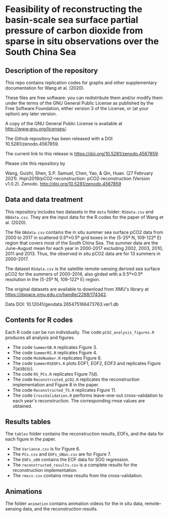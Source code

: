 # Feasibility of reconstructing the basin-scale sea surface partial pressure of carbon dioxide from sparse in situ observations over the South China Sea
## Description of the repository
This repo contains replication codes for graphs and other supplementary documentation for Wang et al. (2020). 

These files are free software: you can redistribute them and/or modify them under the terms of the GNU General Public License as published by the Free Software Foundation, either version 3 of the License, or (at your option) any later version.

A copy of the GNU General Public License is available at http://www.gnu.org/licenses/.

The Github repository has been released with a DOI 10.5281/zenodo.4567859.

The current link to this release is https://doi.org/10.5281/zenodo.4567859.

Please cite this repository by

Wang, Guizhi, Shen, S.P. Samuel, Chen, Yao, & Qin, Huan. (27 February 2021). Hqin2019/pCO2-reconstruction: pCO2-reconstruction (Version v1.0.2). Zenodo. http://doi.org/10.5281/zenodo.4567859

## Data and data treatment
This repository includes two datasets in the `data` folder: `RSdata.csv` and `OBdata.csv`. They are the input data for the R codes for the paper of Wang et al. (2020). 

The file `OBdata.csv` contains the in situ summer sea surface pCO2 data from 2000 to 2017 in scattered 0.5º×0.5º grid boxes in the (5-25º N, 109-122º E) region that covers most of the South China Sea. The summer data are the June-August mean for each year in 2000-2017 excluding 2002, 2003, 2010, 2011 and 2013. Thus, the observed in situ pCO2 data are for 13 summers in 2000-2017. 

The dataset `RSdata.csv` is the satellite remote-sensing derived sea surface pCO2 for the summers of 2000-2014, also girded with a 0.5º×0.5º resolution in the (5-25º N, 109-122º E) region.

The original datasets are available to download from XMU's library at https://dspace.xmu.edu.cn/handle/2288/174342.

Data DOI: 10.12041/geodata.265475166473763.ver1.db


## Contents for R codes
Each R code can be run individually. The code `pCO2_analysis_figures.R` produces all analysis and figures.
- The code `SummerOB.R` replicates Figure 3.
- The code `SummerRS.R` replicates Figure 4.
- The code `ModeNumber.R` replicates Figure 6.
- The code `SummerRSEOFs.R` plots EOF1, EOF2, EOF3 and replicates Figure 7(a)(b)(c).
- The code `RS_PCs.R` replicates Figure 7(d).
- The code `Reconstrcuted_pCO2.R` replicates the reconstruction implementation and Figure 8 in the paper.
- The code `Reconstructed_TS.R` replicates Figure 11.
- The code `CrossValidation.R` performs leave-one-out cross-validation to each year's reconstruction. The corresponding rmse values are obtained.


## Results tables
The `tables` folder contains the reconstruction results, EOFs, and the data for each figure in the paper. 
- The `Variance.csv` is for Figure 6.
- The `PCs.csv` and `EOFs_UNan.csv` are for Figure 7.
- The `EOFs_u00` contains the EOF data for SOG regression.
- The `reconstructed_results.csv` is a complete results for the reconstruction implementation.
- The `rmscv.csv` contains rmse results from the cross-validation.

## Animations
The folder `animation` contains animation videos for the in situ data, remote-sensing data, and the reconstruction results.

